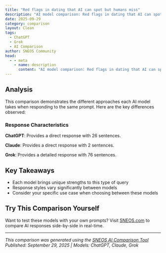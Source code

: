 ```yaml
---
title: "Red flags in dating that AI can spot but humans miss"
description: "AI model comparison: Red flags in dating that AI can spot but humans miss..."
date: 2025-09-29
category: comparison
layout: Clean
tags:
  - ChatGPT
  - Grok
  - AI Comparison
author: SNEOS Community
head:
  - - meta
    - name: description
      content: "AI model comparison: Red flags in dating that AI can spot but humans miss..."
---
```


<ChatComparison
  title="Red flags in dating that AI can spot but humans miss"
  prompt="Red flags in dating that AI can spot but humans miss"
  :responses='{
    "ChatGPT": "Great question! AI can analyze patterns in communication and behavior that humans might overlook due to biases, emotions, or lack of data. Here are some red flags in dating that AI can often spot more easily than humans:\n\n1. **Inconsistent Communication Patterns**  \n   - AI can detect unusual fluctuations in messaging frequency or tone that may indicate dishonesty or unreliable behavior.\n\n2. **Emotional Manipulation Signals**  \n   - Subtle language cues such as excessive guilt-tripping, passive-aggressiveness, or gaslighting phrases can be flagged by AI text analysis.\n\n3. **Profile Anomalies**  \n   - AI can identify inconsistencies in profile information across multiple platforms (e.g., age, photos, job history) that humans may miss.\n\n4. **Overly Vague or Evasive Responses**  \n   - Repeated vague answers to direct questions or avoiding specifics can be highlighted by AI algorithms trained on conversational data.\n\n5. **Too Good to Be True Behavior**  \n   - Patterns like immediately expressing strong emotions (love-bombing) or rushing the relationship can be identified through natural language processing.\n\n6. **Fake or Stock Photos**  \n   - AI image analysis can detect if profile photos are likely to be fake, stock images, or heavily edited.\n\n7. **Mismatch Between Language and Context**  \n   - Using slang or cultural references that don\u2019t align with claimed background or location might be caught by AI.\n\n8. **Pattern of Short Relationships**  \n   - If data from linked social media indicates multiple short-lived relationships, AI can identify this pattern.\n\n9. **Deceptive Language and Tone Shifts**  \n   - Sudden changes in tone or word choice, which might indicate lying or concealment, can be detected by sentiment analysis.\n\n10. **Requests for Money or Personal Information**  \n   - AI can spot early warning signs of financial exploitation or identity theft attempts by recognizing certain phrases or asks.\n\nOverall, AI\u2019s strength lies in processing large amounts of data objectively and recognizing subtle, consistent patterns that signal risk. However, AI should be used as a tool alongside human judgment, not a replacement for trust and open communication in relationships.",
    "Grok": "AI, with its ability to analyze patterns, language, and data at scale, can often detect subtle red flags in dating that humans might overlook due to emotional involvement, bias, or lack of perspective. Here are some red flags in dating that AI can spot more easily than humans, along with explanations of how AI can identify them and why humans might miss them:\n\n### 1. **Inconsistent Communication Patterns**\n   - **AI Detection:** AI can analyze text messages, emails, or dating app interactions to identify inconsistencies in tone, response times, or content. For example, it might notice sudden shifts from affectionate to distant behavior, frequent ghosting followed by intense re-engagement (a potential sign of \u0022love bombing\u0022 or manipulation), or repetitive excuses.\n   - **Why Humans Miss It:** Humans often rationalize inconsistent behavior due to hopefulness or emotional attachment (\u0022Maybe they\u2019re just busy\u0022). AI, lacking emotional bias, can flag these patterns as potential signs of unreliability or manipulation.\n\n### 2. **Overuse of Flattery or Idealization Early On**\n   - **AI Detection:** AI can be trained to detect excessive compliments, over-the-top promises, or declarations of love very early in conversations (often indicative of love bombing, a tactic used by narcissists or manipulators). By comparing text against known patterns of manipulative language, AI can quantify the frequency and intensity of such behavior.\n   - **Why Humans Miss It:** Early flattery can feel exciting and validating, especially if someone is longing for connection. Humans may interpret it as genuine interest rather than a potential warning sign of control or unrealistic expectations.\n\n### 3. **Subtle Signs of Gaslighting or Manipulation in Language**\n   - **AI Detection:** Natural Language Processing (NLP) models can identify phrases or patterns in communication that suggest gaslighting, such as repeated denial of a partner\u2019s feelings (\u0022You\u2019re overreacting\u0022), shifting blame, or contradictory statements. AI can track these over time and highlight a pattern.\n   - **Why Humans Miss It:** Gaslighting is often subtle and builds gradually, making it hard for someone in the relationship to recognize. Humans might second-guess their own feelings or give the benefit of the doubt, while AI can remain objective and detect linguistic red flags.\n\n### 4. **Mismatch Between Online Persona and Behavior**\n   - **AI Detection:** AI can cross-reference a person\u2019s dating profile, social media activity, and messaging behavior to identify discrepancies. For instance, someone claiming to be \u0022adventurous\u0022 but showing no evidence of such a lifestyle online, or inconsistencies in personal details, could signal dishonesty or catfishing.\n   - **Why Humans Miss It:** People often take dating profiles at face value and may not have the time or tools to investigate discrepancies. Emotional investment can also cloud judgment, while AI can systematically compare data points without bias.\n\n### 5. **Patterns of Control or Possessiveness**\n   - **AI Detection:** AI can analyze message frequency, tone, and content for signs of controlling behavior, such as excessive questioning about a person\u2019s whereabouts, demands for constant updates, or passive-aggressive remarks when boundaries are set. AI can also detect patterns in time stamps (e.g., late-night texts demanding attention).\n   - **Why Humans Miss It:** Early in a relationship, possessive behavior might be mistaken for care or interest (\u0022They just want to know I\u2019m safe\u0022). Humans may also downplay it due to societal norms or past experiences, while AI focuses purely on the data.\n\n### 6. **Financial or Exploitative Motives**\n   - **AI Detection:** AI can flag conversations or behaviors that suggest financial exploitation, such as frequent mentions of money troubles, requests for loans or gifts, or sob stories designed to elicit sympathy early on. By comparing these to known scam patterns, AI can issue warnings.\n   - **Why Humans Miss It:** Humans might feel empathetic or obligated to help, especially if they\u2019re emotionally invested or fear being seen as uncaring. AI, unaffected by guilt or emotion, can spot the ulterior motive more readily.\n\n### 7. **Repetitive Behavioral Cycles Across Relationships**\n   - **AI Detection:** If AI has access to broader data (e.g., social media or dating platform feedback), it can identify patterns of problematic behavior across multiple interactions or relationships, such as a history of short-lived connections, negative reviews, or complaints of similar issues (e.g., ghosting, cheating).\n   - **Why Humans Miss It:** Individuals typically only see their own interactions with a person and lack access to a broader dataset. Humans also tend to believe in second chances or personal change, while AI can objectively assess historical patterns.\n\n### 8. **Cultural or Contextual Misunderstandings**\n   - **AI Detection:** AI trained on diverse cultural and social norms can flag potential red flags rooted in miscommunication or mismatched expectations. For instance, it might identify when one person\u2019s humor or directness is perceived as rudeness by the other due to cultural differences.\n   - **Why Humans Miss It:** Humans in cross-cultural dating scenarios may not fully understand the other person\u2019s background or intent, leading to misinterpretations that seem like red flags (or missing actual ones). AI can provide context by analyzing language and behavior against cultural datasets.\n\n### 9. **Emotional Volatility in Digital Footprints**\n   - **AI Detection:** By analyzing social media posts or messaging tone over time, AI can detect signs of emotional instability, such as erratic mood swings, angry outbursts online, or passive-aggressive behavior that might not yet be evident in direct interactions.\n   - **Why Humans Miss It:** Early in dating, people often present their best selves, hiding volatility. Humans may not dig into someone\u2019s online history or may dismiss concerning posts as \u0022just venting,\u0022 while AI can aggregate and analyze this behavior systematically.\n\n### 10. **Over-Reliance on Scripts or Generic Responses**\n   - **AI Detection:** AI can identify when someone uses repetitive or overly generic language in messaging, which might indicate they\u2019re not genuinely engaged or are copying/pasting responses to multiple people (a sign of insincerity or juggling multiple connections).\n   - **Why Humans Miss It:** Humans might not notice subtle repetition or may attribute it to a lack of creativity rather than disinterest. AI, with its ability to track linguistic patterns across thousands of messages, can spot these trends instantly.\n\n### How AI Achieves This:\nAI leverages machine learning, NLP, sentiment analysis, and data aggregation to detect these red flags. It can process vast amounts of communication data, compare it against known problematic behaviors, and provide objective insights without emotional interference. For instance:\n- **Sentiment Analysis:** Determines if tone shifts from positive to negative unpredictably.\n- **Pattern Recognition:** Identifies cycles of behavior (e.g., love bombing followed by withdrawal).\n- **Data Cross-Referencing:** Matches online claims with verifiable activity for authenticity.\n\n### Why Humans Struggle:\nHumans are inherently emotional and subjective, often influenced by personal desires, past traumas, or societal pressures. They may:\n- Overlook red flags due to infatuation or \u0022rose-colored glasses.\u0022\n- Lack the time or resources to analyze extensive data (e.g., social media history).\n- Be conditioned to forgive or rationalize toxic behavior based on cultural or personal beliefs.\n\n### Limitations of AI in Spotting Red Flags:\nWhile AI can be a powerful tool, it\u2019s not infallible. Some limitations include:\n- Lack of emotional context: AI may misinterpret sarcasm, cultural nuances, or personal history that a human might understand.\n- Privacy concerns: Analyzing personal data (messages, social media) raises ethical questions about consent and surveillance.\n- Dependence on data quality: AI needs accurate and comprehensive input to make reliable assessments; incomplete data can lead to false positives or negatives.\n- No substitute for intuition: Humans often pick up on non-verbal cues (body language, tone of voice) that AI can\u2019t access in text-based analysis.\n\n### Conclusion:\nAI can serve as a valuable tool to highlight potential red flags in dating by analyzing patterns and behaviors with a level of detachment and scale that humans can\u2019t match. However, it should complement, not replace, human judgment. Combining AI\u2019s data-driven insights with personal intuition and emotional awareness can create a more balanced approach to identifying issues in relationships. If AI is used in dating apps or personal tools, it\u2019s crucial to prioritize transparency, consent, and user education to ensure ethical application."
  }'
  published-date="16:28"
/>

## Analysis

This comparison demonstrates the different approaches each AI model takes when responding to the same prompt. Here are the key differences observed:

### Response Characteristics

**ChatGPT**: Provides a direct response with 26 sentences. 

**Claude**: Provides a direct response with 2 sentences. 

**Grok**: Provides a detailed response with 76 sentences. 

## Key Takeaways

- Each model brings unique strengths to this type of query
- Response styles vary significantly between models
- Consider your specific use case when choosing between these models

## Try This Comparison Yourself

Want to test these models with your own prompts? Visit [SNEOS.com](https://sneos.com) to compare AI responses side-by-side in real-time.

---

*This comparison was generated using the [SNEOS AI Comparison Tool](https://sneos.com)*
*Published: September 29, 2025 | Models: ChatGPT, Claude, Grok*
